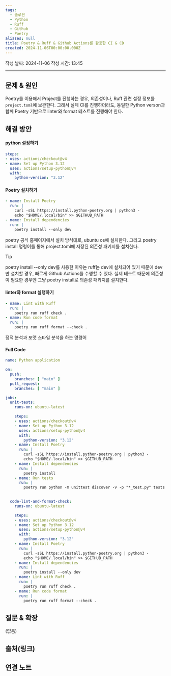 ```yaml
---
tags:
  - 솔루션
  - Python
  - Ruff
  - Github
  - Poetry
aliases: null
title: Poetry & Ruff & Github Actions를 활용한 CI & CD
created: 2024-11-06T00:00:00.000Z
---
```

작성 날짜: 2024-11-06
작성 시간: 13:45


----

## 문제 & 원인

Poetry를 이용해서 Project를 진행하는 경우, 의존성이나, Ruff 관련 설정 정보를 `project.toml`에 보관한다. 그래서 실제 CI를 진행하더라도, 동일한 Python verson과 함께 Poetry 기반으로 linter와 format 테스트를 진행해야 한다.

## 해결 방안

#### python 설정하기

```yaml
steps:
- uses: actions/checkout@v4
- name: Set up Python 3.12
  uses: actions/setup-python@v4
  with:
    python-version: "3.12"
```

#### Poetry 설치하기

```yaml
- name: Install Poetry
  run: |
    curl -sSL https://install.python-poetry.org | python3 -
    echo "$HOME/.local/bin" >> $GITHUB_PATH
- name: Install dependencies
  run: |
    poetry install --only dev
```

poetry 공식 홈페이지에서 설치 방식대로, ubuntu os에 설치한다. 그리고 poetry install 명령어를 통해 project.toml에 저장된 의존성 패키지를 설치한다.

>[!tip]
>poetry install --only dev를 사용한 이유는 ruff는 dev에 설치되어 있기 때문에 dev만 설치할 경우, 빠르게 Github Actions를 수행할 수 있다. 실제 테스트 때문에 의존성이 필요한 경우엔 그냥 poetry install로 의존성 패키지를 설치한다.

#### linter와 format 실행하기

```yaml
- name: Lint with Ruff
  run: |
    poetry run ruff check .
- name: Run code format
  run: |
    poetry run ruff format --check .
```

정적 분석과 포맷 스타일 분석을 하는 명령어


#### Full Code

```yaml
name: Python application

on:
  push:
    branches: [ "main" ]
  pull_request:
    branches: [ "main" ]

jobs:
  unit-tests:
    runs-on: ubuntu-latest

    steps:
    - uses: actions/checkout@v4
    - name: Set up Python 3.12
      uses: actions/setup-python@v4
      with:
        python-version: "3.12"
    - name: Install Poetry
      run: |
        curl -sSL https://install.python-poetry.org | python3 -
        echo "$HOME/.local/bin" >> $GITHUB_PATH
    - name: Install dependencies
      run: |
        poetry install
    - name: Run tests
      run: |
        poetry run python -m unittest discover -v -p "*_test.py" tests
  

  code-lint-and-format-check:
    runs-on: ubuntu-latest

    steps:
    - uses: actions/checkout@v4
    - name: Set up Python 3.12
      uses: actions/setup-python@v4
      with:
        python-version: "3.12"
    - name: Install Poetry
      run: |
        curl -sSL https://install.python-poetry.org | python3 -
        echo "$HOME/.local/bin" >> $GITHUB_PATH
    - name: Install dependencies
      run: |
        poetry install --only dev
    - name: Lint with Ruff
      run: |
        poetry run ruff check .
    - name: Run code format
      run: |
        poetry run ruff format --check .


```


## 질문 & 확장

(없음)

## 출처(링크)


## 연결 노트
